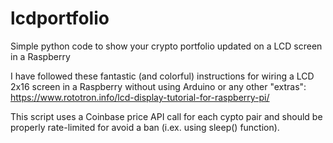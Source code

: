 # lcdportfolio
Simple python code to show your crypto portfolio updated on a LCD screen in a Raspberry

I have followed these fantastic (and colorful) instructions for wiring a LCD 2x16 screen 
in a Raspberry without using Arduino or any other "extras":
https://www.rototron.info/lcd-display-tutorial-for-raspberry-pi/

This script uses a Coinbase price API call for each cypto pair and should be properly
rate-limited for avoid a ban (i.ex. using sleep() function). 
